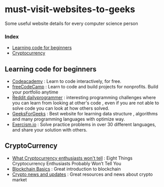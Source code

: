 # must-visit-websites-to-geeks
Some useful website details for every computer science person 


<h3>Index</h3>
<ul>
<li><a href="#Learning-code-for-beginners">Learning code for beginners</a></li>
<li><a href="#cryptocurrency">Cryptocurrency</a></li>
 </ul>
 
 ## Learning code for beginners
- [Codeacademy](https://www.codecademy.com) : Learn to code interactively, for free.
- [freeCodeCamp](https://www.freecodecamp.org) : Learn to code and build projects for nonprofits. Build your portfolio anytime
- [Reddit dailyprogrammer](https://www.reddit.com/r/dailyprogrammer/) : interesting programming challenges where you can learn from looking at other's code , even if you are not able to solve code you can look at how others solved.
- [GeeksForGeeks](https://www.geeksforgeeks.org/) : Best website for learning data structure , algorithms and many programming languages with optimize way.
- [Exercism.io](http://exercism.io) : Solve practice problems in over 30 different languages, and share your solution with others.


 ## CryptoCurrency
- [What Cryptocurrency  enthusiasts won't tell](http://www.ofnumbers.com/2017/09/21/eight-things-cryptocurrency-enthusiasts-probably-wont-tell-you/) : Eight Things Cryptocurrency Enthusiasts Probably Won’t Tell You
- [Blockchain Basics](https://www.sitepen.com/blog/2017/09/21/blockchain-basics/) : Great introduction to blockchain
- [Crypto news and updates](https://cryptopanic.com/) : Great resources and news about crypto market
